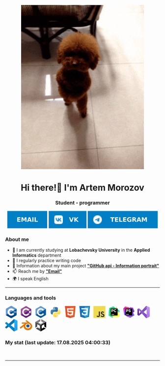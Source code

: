 <div id="header" align="center">
  <img src="https://github.com/MorozkoArt/MorozkoArt/blob/master/Resources/dog.gif?raw=true" width="400"/>
</div>

<div id="header" align="center">
    <h1>Hi there!👋 I'm  Artem Morozov </h1>
    <h3>Student - programmer</h3>
</div>
<div id="socials" align="center">

   [![Email](https://raw.githubusercontent.com/MorozkoArt/MorozkoArt/4fd1903e43f84ab884e5ae311b45a904c1905132/Resources/Email-blue.svg)](mailto:artemmorozov155@gmail.com)
    [![VK](https://raw.githubusercontent.com/MorozkoArt/MorozkoArt/4fd1903e43f84ab884e5ae311b45a904c1905132/Resources/VK-blue.svg)](https://vk.com/poc_norm)
    [![TG](https://raw.githubusercontent.com/MorozkoArt/MorozkoArt/4fd1903e43f84ab884e5ae311b45a904c1905132/Resources/Telegram-blue.svg)](https://t.me/morozko282)
</div>

### About me
- 🌱 I am currently studying at **Lobachevsky University** in the **Applied Informatics** department
- 📝 I regularly practice writing code
- 📄 Information about my main project [**"GitHub api - Information portrait"**](https://drive.google.com/drive/folders/18Q0nS8e0jUeByKjYreqZ1MXWn0KfvMVV?usp=drive_link)
- 📫 Reach me by [**"Email"**](mailto:artemmorozov155@gmail.com)
- 🌍 I speak English
---
### Languages and tools
<img src="https://raw.githubusercontent.com/MorozkoArt/MorozkoArt/446de453fb12c56c11adfb43cde081d484777abb/Resources/cplusplus-original.svg" title="c++" width="40" height="40"/>&nbsp;
<img src="https://raw.githubusercontent.com/MorozkoArt/MorozkoArt/446de453fb12c56c11adfb43cde081d484777abb/Resources/csharp-original.svg" title="c#" width="40" height="40"/>&nbsp;
<img src="https://raw.githubusercontent.com/MorozkoArt/MorozkoArt/446de453fb12c56c11adfb43cde081d484777abb/Resources/c-original.svg" title="c" width="40" height="40"/>&nbsp;
<img src="https://raw.githubusercontent.com/MorozkoArt/MorozkoArt/446de453fb12c56c11adfb43cde081d484777abb/Resources/python-original.svg" title="python" width="40" height="40"/>&nbsp;
<img src="https://raw.githubusercontent.com/MorozkoArt/MorozkoArt/77773fb908beec0559ab906b7359c349d1a49aed/Resources/html5-original.svg" title="html" width="40" height="40"/>&nbsp;
<img src="https://raw.githubusercontent.com/MorozkoArt/MorozkoArt/77773fb908beec0559ab906b7359c349d1a49aed/Resources/css3-original.svg" title="css" width="40" height="40"/>&nbsp;
<img src="https://raw.githubusercontent.com/MorozkoArt/MorozkoArt/77773fb908beec0559ab906b7359c349d1a49aed/Resources/javascript-original.svg" title="js" width="40" height="40"/>&nbsp;
<img src="https://raw.githubusercontent.com/MorozkoArt/MorozkoArt/446de453fb12c56c11adfb43cde081d484777abb/Resources/pycharm-original.svg" title="pycharm" width="40" height="40"/>&nbsp;
<img src="https://raw.githubusercontent.com/MorozkoArt/MorozkoArt/77773fb908beec0559ab906b7359c349d1a49aed/Resources/phpstorm-original.svg" title="phpstorm" width="40" height="40"/>&nbsp;
<img src="https://raw.githubusercontent.com/MorozkoArt/MorozkoArt/446de453fb12c56c11adfb43cde081d484777abb/Resources/visualstudio-original.svg" title="visualstudio" width="40" height="40"/>&nbsp;
<img src="https://raw.githubusercontent.com/MorozkoArt/MorozkoArt/446de453fb12c56c11adfb43cde081d484777abb/Resources/vscode-original.svg" title="vscode" width="40" height="40"/>&nbsp;
<img src="https://raw.githubusercontent.com/MorozkoArt/MorozkoArt/446de453fb12c56c11adfb43cde081d484777abb/Resources/blender-original.svg" title="blender" width="40" height="40"/>&nbsp;
<img src="https://raw.githubusercontent.com/MorozkoArt/MorozkoArt/446de453fb12c56c11adfb43cde081d484777abb/Resources/unity-original.svg" title="unity" width="40" height="40"/>&nbsp;
### My stat (last update: 17.08.2025 04:00:33)
<div id="stat" align="center">
    <img src="https://github-profile-summary-cards.vercel.app/api/cards/profile-details?username=MorozkoArt&theme=github_dark&timestamp=1755392433.749981" alt=""/>
    <img src="https://github-profile-summary-cards.vercel.app/api/cards/most-commit-language?username=MorozkoArt&theme=github_dark&timestamp=1755392433.749993" alt=""/>
    <img src="https://github-profile-summary-cards.vercel.app/api/cards/stats?username=MorozkoArt&theme=github_dark&timestamp=1755392433.749997" alt=""/>
</div>

---
